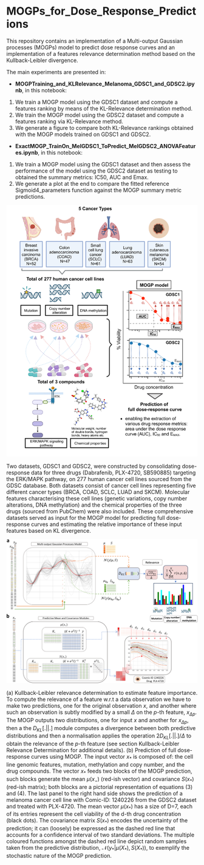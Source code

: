 # MOGPs_for_Dose_Response_Predictions

This repository contains an implementation of a Multi-output Gaussian processes (MOGPs) model to predict dose response curves and an implementation of a features relevance determination method based on the Kullback-Leibler divergence. 

The main experiments are presented in: 

- **MOGPTraining_and_KLRelevance_Melanoma_GDSC1_and_GDSC2.ipynb**, in this notebook:

1. We train a MOGP model using the GDSC1 dataset and compute a features ranking by means of the KL-Relevance determination method.
2. We train the MOGP model using the GDSC2 dataset and compute a features ranking via KL-Relevance method.
3. We generate a figure to compare both KL-Relevance rankings obtained with the MOGP models trained on GDSC1 and GDSC2.


- **ExactMOGP_TrainOn_MelGDSC1_ToPredict_MelGDSC2_ANOVAFeatures.ipynb**, in this notebook: 

1. We train a MOGP model using the GDSC1 dataset and then assess the performance of the model using the GDSC2 dataset as testing to obtained the summary metrics: IC50, AUC and Emax.
2. We generate a plot at the end to compare the fitted reference Sigmoid4_parameters function against the MOGP summary metric predictions.

![Overview](figs/Overview_features.jpg) 

Two datasets, GDSC1 and GDSC2, were constructed by consolidating dose-response data for three drugs (Dabrafenib, PLX-4720, SB590885) targeting the ERK/MAPK pathway, on 277 human cancer cell lines sourced from the GDSC database. Both datasets consist of cancer cell lines representing five different cancer types (BRCA, COAD, SCLC, LUAD and SKCM). Molecular features characterising these cell lines (genetic variations, copy number alterations, DNA methylation) and the chemical properties of the three drugs (sourced from PubChem) were also included. These comprehensive datasets served as input for the MOGP model for predicting full dose-response curves and estimating the relative importance of these input features based on KL divergence. 

![methods](figs/combined_method_architecture.jpg) 

(a) Kullback-Leibler relevance determination to estimate feature importance. To compute the relevance of a feature w.r.t a data observation we have to make two predictions, one for the original observation $x$, and another where such an observation is subtly modified by a small $Δ$ on the $p$-th feature, $x_{Δp}$. The MOGP outputs two distributions, one for input $x$ and another for $x_{Δp}$, then a the $D_{KL}[.||.]$ module computes a divergence between both predictive distributions and then a normalisation applies the operation $2D_{KL}[.||.]/Δ$ to obtain the relevance of the $p$-th feature (see section Kullback-Leibler Relevance Determination for additional details). (b) Prediction of full dose-response curves using MOGP. The input vector $x_*$ is composed of: the cell line genomic features, mutation, methylation and copy number, and the drug compounds. The vector $x_{*}$ feeds two blocks of the MOGP prediction, such blocks generate the mean $\mu(x_{\star})$ (red-ish vector) and covariance $S(x_{*})$ (red-ish matrix); both blocks are a pictorial representation of equations (3) and (4). The last panel to the right hand side shows the prediction of a melanoma cancer cell line with Comic-ID: 1240226 from the GDSC2 dataset and treated with PLX-4720. The mean vector $\mu(x_{*})$ has a size of D=7, each of its entries represent the cell viability of the d-th drug concentration (black dots). The covariance matrix $S(x_{*})$ encodes the uncertainty of the prediction; it can (loosely) be expressed as the dashed red line that accounts for a confidence interval of two standard deviations. The multiple coloured functions amongst the dashed red line depict random samples taken from the predictive distribution, $\mathcal{N}(y_{*}|\mu(X_{*}),S(X_{*}))$, to exemplify the stochastic nature of the MOGP prediction.
